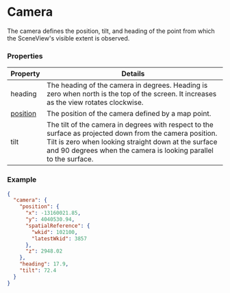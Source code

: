 # Camera

The camera defines the position, tilt, and heading of the point from which the SceneView's visible extent is observed.

### Properties

| Property | Details
| --- | ---
| heading | The heading of the camera in degrees. Heading is zero when north is the top of the screen. It increases as the view rotates clockwise.
| [position](point_geometry.md) | The position of the camera defined by a map point.
| tilt | The tilt of the camera in degrees with respect to the surface as projected down from the camera position. Tilt is zero when looking straight down at the surface and 90 degrees when the camera is looking parallel to the surface.


### Example

```json
{
  "camera": {
    "position": {
      "x": -13160021.85,
      "y": 4040530.94,
      "spatialReference": {
        "wkid": 102100,
        "latestWkid": 3857
      },
      "z": 2948.02
    },
    "heading": 17.9,
    "tilt": 72.4
  }
}
```

